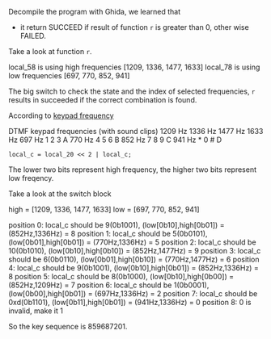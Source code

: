 Decompile the program with Ghida, we learned that

* it return SUCCEED if result of function `r` is greater than 0, other wise FAILED.

Take a look at function `r`.

local_58 is using high frequencies [1209, 1336, 1477, 1633]
local_78 is using low frequencies [697, 770, 852, 941]

The big switch to check the state and the index of selected frequencies, `r` results in succeeded if the correct combination is found.

According to [keypad frequency](https://en.wikipedia.org/wiki/Dual-tone_multi-frequency_signaling#Keypad)

DTMF keypad frequencies (with sound clips)
        1209 Hz    1336 Hz    1477 Hz    1633 Hz
697 Hz    1          2          3          A
770 Hz    4          5          6          B
852 Hz    7          8          9          C
941 Hz    *          0          #          D

```
local_c = local_20 << 2 | local_c;
```

The lower two bits represent high frequency, the higher two bits represent low freqency.

Take a look at the switch block


high = [1209, 1336, 1477, 1633]
low = [697, 770, 852, 941]

position 0: local_c should be 9(0b1001), (low[0b10],high[0b01]) = (852Hz,1336Hz) = 8
position 1: local_c should be 5(0b0101), (low[0b01],high[0b01]) = (770Hz,1336Hz) = 5
position 2: local_c should be 10(0b1010), (low[0b10],high[0b10]) = (852Hz,1477Hz) = 9
position 3: local_c should be 6(0b0110), (low[0b01],high[0b10]) = (770Hz,1477Hz) = 6
position 4: local_c should be 9(0b1001), (low[0b10],high[0b01]) = (852Hz,1336Hz) = 8
position 5: local_c should be 8(0b1000), (low[0b10],high[0b00]) = (852Hz,1209Hz) = 7
position 6: local_c should be 1(0b0001), (low[0b00],high[0b01]) = (697Hz,1336Hz) = 2
position 7: local_c should be 0xd(0b1101), (low[0b11],high[0b01]) = (941Hz,1336Hz) = 0
position 8: 0 is invalid, make it 1


So the key sequence is 859687201.
